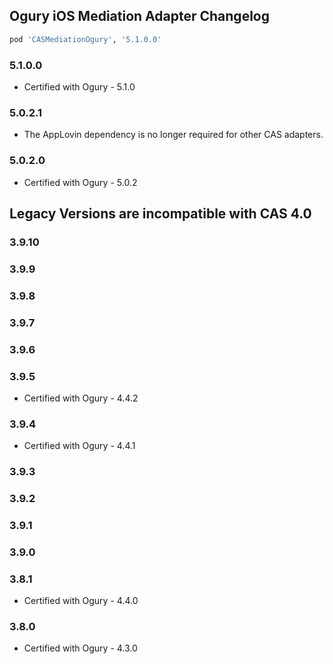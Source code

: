 ## Ogury iOS Mediation Adapter Changelog
```ruby
pod 'CASMediationOgury', '5.1.0.0'
```

### 5.1.0.0
- Certified with Ogury - 5.1.0

### 5.0.2.1
- The AppLovin dependency is no longer required for other CAS adapters.

### 5.0.2.0
- Certified with Ogury - 5.0.2

## Legacy Versions are incompatible with CAS 4.0

### 3.9.10

### 3.9.9

### 3.9.8

### 3.9.7

### 3.9.6

### 3.9.5
- Certified with Ogury - 4.4.2

### 3.9.4
- Certified with Ogury - 4.4.1

### 3.9.3

### 3.9.2

### 3.9.1

### 3.9.0

### 3.8.1
- Certified with Ogury - 4.4.0

### 3.8.0
- Certified with Ogury - 4.3.0
